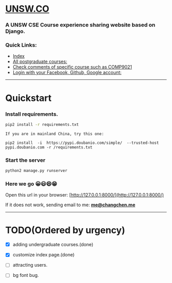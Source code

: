 # [UNSW.CO](http://www.unsw.co)

### A UNSW CSE Course **experience sharing website** based on Django.   

### Quick Links:

- [Index](https://www.unsw.co)   
- [All postgraduate courses: ](https://www.unsw.co/rango/subject/cse-postgraduate-coursework-eg-it-8543/)   
- [Check comments of specific course such as COMP9021](https://www.unsw.co/rango/category/comp9021/)    
- [Login with your Facebook, Github, Google account:](https://www.unsw.co/accounts/login/)    

---

# Quickstart

### Install requirements.   
``` bash
pip2 install -r requirements.txt
```

`If you are in mainland China, try this one:`   
```
pip2 install  -i  https://pypi.doubanio.com/simple/  --trusted-host pypi.doubanio.com -r /requirements.txt
```

### Start the server  

``` bash
python2 manage.py runserver 
```

### Here we go 😀😃😄😁
Open this url in your browser: [http://127.0.0.1:8000/](http://127.0.0.1:8000/)

If it does not work, sending email to me:
**me@changchen.me**

---

# TODO(Ordered by urgency) 

* [x] adding undergraduate courses.(done)
* [x] customize index page.(done)
* [ ] attracting users.
* [ ] bg font bug.

